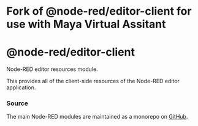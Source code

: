 # Fork of @node-red/editor-client for use with Maya Virtual Assitant
@node-red/editor-client
====================

Node-RED editor resources module.

This provides all of the client-side resources of the Node-RED editor application.

### Source

The main Node-RED modules are maintained as a monorepo on [GitHub](https://github.com/mayahq/node-red).
